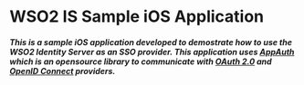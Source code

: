 # WSO2 IS Sample iOS Application
##### This is a sample iOS application developed to demostrate how to use the WSO2 Identity Server as an SSO provider. This application uses [AppAuth](https://github.com/openid/AppAuth-iOS) which is an opensource library to communicate with [OAuth 2.0](https://oauth.net/2/) and [OpenID Connect](http://openid.net/connect/) providers.
